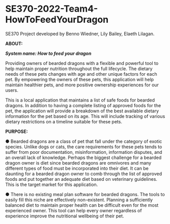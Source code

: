 # SE370-2022-Team4-HowToFeedYourDragon
SE370 Project developed by Benno Wiedner, Lily Bailey, Elaeth Lilagan. 

**ABOUT:** 

***System name: How to feed your dragon***

Providing owners of bearded dragons with a flexible and powerful tool to help maintain
proper nutrition throughout the full lifecycle. The dietary needs of these pets changes
with age and other unique factors for each pet. By empowering the owners of these pets,
this application will help maintain healthier pets, and more positive ownership
experiences for our users.

This is a local application that maintains a list of safe foods for bearded dragons. In
addition to having a complete listing of approved foods for the pet, the application will
provide a breakdown of the best available dietary information for the pet based on its age.
This will include tracking of various dietary restrictions on a timeline suitable for these
pets.

**PURPOSE:**

● Bearded dragons are a class of pet that fall under the category of exotic species. Unlike
dogs or cats, the care requirements for these pets tends to suffer from poor
documentation, misinformation, information disputes, and an overall lack of knowledge.
Perhaps the biggest challenge for a bearded dragon owner is diet since bearded dragons
are omnivores and many different types of food must be incorporated into their diet. It
can be daunting for a bearded dragon owner to comb through the list of approved foods
and put together an adequate diet based on veterinary guidelines. This is the target
market for this application.

● There is no existing meal plan software for bearded dragons. The tools to easily fill this
niche are effectively non-existent. Planning a sufficiently balanced diet to maintain
proper health can be difficult even for the most experienced owner. This tool can help
every owner regardless of experience improve the nutritional wellbeing of their pet.
